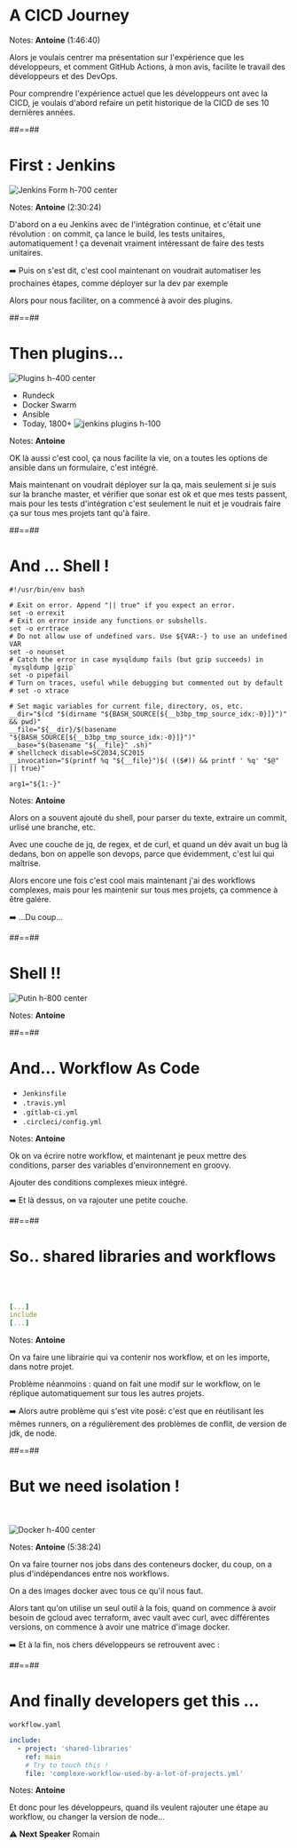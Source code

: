 <!-- .slide: class="transition sfeir-bg-red" -->

# A CICD Journey

Notes: **Antoine** (1:46:40)

Alors je voulais centrer ma présentation sur l'expérience que les développeurs, et comment GitHub Actions, à mon avis, facilite le travail des développeurs et des DevOps.

Pour comprendre l'expérience actuel que les développeurs ont avec la CICD, je voulais d'abord refaire un petit historique de la CICD de ses 10 dernières années.

##==##

<!-- .slide: class="full-center" -->

# First : Jenkins

![Jenkins Form h-700 center](./assets/images/jks-create-job.png)

Notes: **Antoine** (2:30:24)

D'abord on a eu Jenkins avec de l'intégration continue, et c'était une révolution : on commit, ça lance le build, les tests unitaires, automatiquement ! ça devenait vraiment intéressant de faire des tests unitaires.

➡️ Puis on s'est dit, c'est cool maintenant on voudrait automatiser les prochaines étapes, comme déployer sur la dev par exemple

Alors pour nous faciliter, on a commencé à avoir des plugins.

##==##

# Then plugins...

![Plugins h-400 center](./assets/images/jks-rundeck-config.png)

- Rundeck
- Docker Swarm
- Ansible
- Today, 1800+ ![jenkins plugins h-100](./assets/images/jenkins-plugins.png)
<!-- .element: class="list-fragment" -->

Notes: **Antoine**

OK là aussi c'est cool, ça nous facilite la vie, on a toutes les options de ansible dans un formulaire, c'est intégré.

Mais maintenant on voudrait déployer sur la qa, mais seulement si je suis sur la branche master, et vérifier que sonar est ok et que mes tests passent, mais pour les tests d'intégration c'est seulement le nuit et je voudrais faire ça sur tous mes projets tant qu'à faire.

##==##

# And ... Shell !

<!-- .slide: class="with-code max-height" -->

```shell script
#!/usr/bin/env bash

# Exit on error. Append "|| true" if you expect an error.
set -o errexit
# Exit on error inside any functions or subshells.
set -o errtrace
# Do not allow use of undefined vars. Use ${VAR:-} to use an undefined VAR
set -o nounset
# Catch the error in case mysqldump fails (but gzip succeeds) in `mysqldump |gzip`
set -o pipefail
# Turn on traces, useful while debugging but commented out by default
# set -o xtrace

# Set magic variables for current file, directory, os, etc.
__dir="$(cd "$(dirname "${BASH_SOURCE[${__b3bp_tmp_source_idx:-0}]}")" && pwd)"
__file="${__dir}/$(basename "${BASH_SOURCE[${__b3bp_tmp_source_idx:-0}]}")"
__base="$(basename "${__file}" .sh)"
# shellcheck disable=SC2034,SC2015
__invocation="$(printf %q "${__file}")$( (($#)) && printf ' %q' "$@" || true)"

arg1="${1:-}"
```

Notes: **Antoine**

Alors on a souvent ajouté du shell, pour parser du texte, extraire un commit, urlisé une branche, etc.

Avec une couche de jq, de regex, et de curl, et quand un dév avait un bug là dedans, bon on appelle son devops, parce que évidemment, c'est lui qui maîtrise.

Alors encore une fois c'est cool mais maintenant j'ai des workflows complexes, mais pour les maintenir sur tous mes projets, ça commence à être galére.

➡️ ...Du coup...

##==##

# Shell !!

![Putin h-800 center](./assets/images/putin-language-us-presidents.jpeg)

Notes: **Antoine**

##==##

# And... Workflow As Code

- `Jenkinsfile`
- `.travis.yml`
- `.gitlab-ci.yml`
- `.circleci/config.yml`
<!-- .element: class="list-fragment" -->

Notes: **Antoine**

Ok on va écrire notre workflow, et maintenant je peux mettre des conditions, parser des variables d'environnement en groovy.

Ajouter des conditions complexes mieux intégré.

➡️ Et là dessus, on va rajouter une petite couche.

##==##

<!-- .slide: class="with-code" -->

# So.. shared libraries and workflows

<br>
<br>

```yaml
[...]
include
[...]
```

<!-- .element: class="big-code" -->

Notes: **Antoine**

On va faire une librairie qui va contenir nos workflow, et on les importe, dans notre projet.

Problème néanmoins : quand on fait une modif sur le workflow, on le réplique automatiquement sur tous les autres projets.

➡️ Alors autre problème qui s'est vite posé: c'est que en réutilisant les mêmes runners, on a régulièrement des problèmes de conflit, de version de jdk, de node.

##==##

# But we need isolation !

<br><br>
![Docker h-400 center](./assets/images/docker-logo.png)

Notes: **Antoine** (5:38:24)

On va faire tourner nos jobs dans des conteneurs docker, du coup, on a plus d'indépendances entre nos workflows.

On a des images docker avec tous ce qu'il nous faut.

Alors tant qu'on utilise un seul outil à la fois, quand on commence à avoir besoin de gcloud avec terraform, avec vault avec curl, avec différentes versions, on commence à avoir une matrice d'image docker.

➡️ Et à la fin, nos chers développeurs se retrouvent avec :

##==##

<!-- .slide: class="with-code" -->

# And finally developers get this ...

`workflow.yaml`

```yaml
include:
  - project: 'shared-libraries'
    ref: main
    # Try to touch this !
    file: 'complexe-workflow-used-by-a-lot-of-projects.yml'
```

<!-- .element: class="big-code" -->

Notes: **Antoine**

Et donc pour les développeurs, quand ils veulent rajouter une étape au workflow, ou changer la version de node...

⚠️ **Next Speaker** Romain
